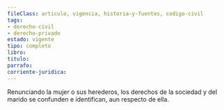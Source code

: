 ```yaml
---
fileClass: articulo, vigencia, historia-y-fuentes, codigo-civil
tags:
- derecho-civil
- derecho-privado
estado: vigente
tipo: completo
libro:
titulo:
parrafo:
corriente-juridica:
---
```

Renunciando la mujer o sus herederos, los derechos de la sociedad y del marido se confunden e identifican, aun respecto de ella.